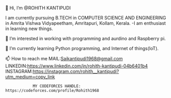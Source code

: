 👋 Hi, I’m @ROHITH KANTIPUDI

I am currently pursuing B.TECH in COMPUTER SCIENCE AND ENGINEERING in Amrita Vishwa Vidyapeetham, Amritapuri, Kollam, Kerala. -I am enthusiast in learning new things.

👀 I’m interested in working with programming and aurdino and Raspberry pi.

🌱 I’m currently learning Python programming, and Internet of things(IoT).

📫 How to reach me MAIL:Saikantipudi1968@gmail.com LINKEDIN:https://www.linkedin.com/in/rohith-kantipudi-04b6401b4 INSTAGRAM:https://instagram.com/rohith__kantipudi?utm_medium=copy_link 

                MY CODEFORCES HANDLE:  https://codeforces.com/profile/Rohith1968
